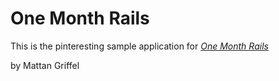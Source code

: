 # One Month Rails

This is the pinteresting sample application for 
[*One Month Rails*](http://onemonthrails.com)

by Mattan Griffel